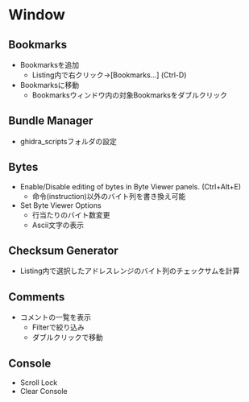 # Window

## Bookmarks
- Bookmarksを追加
  - Listing内で右クリック->[Bookmarks...] (Ctrl-D)
- Bookmarksに移動
  - Bookmarksウィンドウ内の対象Bookmarksをダブルクリック

## Bundle Manager
- ghidra_scriptsフォルダの設定

## Bytes
- Enable/Disable editing of bytes in Byte Viewer panels. (Ctrl+Alt+E)
  - 命令(instruction)以外のバイト列を書き換え可能
- Set Byte Viewer Options
  - 行当たりのバイト数変更
  - Ascii文字の表示

## Checksum Generator
- Listing内で選択したアドレスレンジのバイト列のチェックサムを計算

## Comments
- コメントの一覧を表示
  - Filterで絞り込み
  - ダブルクリックで移動

## Console
- Scroll Lock
- Clear Console
